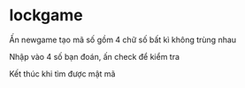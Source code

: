 # lockgame
Ấn newgame tạo mã số gồm 4 chữ số bất kì không trùng nhau

Nhập vào 4 số bạn đoán, ấn check để kiểm tra

Kết thúc khi tìm được mật mã
